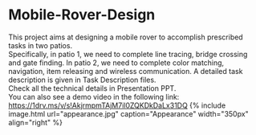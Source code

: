 # Mobile-Rover-Design
This project aims at designing a mobile rover to accomplish prescribed tasks in two patios. <br />
Specifically, in patio 1, we need to complete line tracing, bridge crossing and gate finding. In patio 2, we need to complete color matching, navigation, item releasing and wireless communication. A detailed task description is given in Task Description files. <br />
Check all the technical details in Presentation PPT. <br />
You can also see a demo video in the following link: https://1drv.ms/v/s!AkjrmpmTAjM7il0ZQKDkDaLx31DQ
{% include image.html url="appearance.jpg" caption="Appearance" width="350px" align="right" %}

